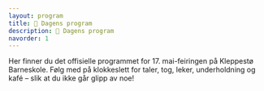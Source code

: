 ```yaml
---
layout: program
title: 🎈 Dagens program
description: 🎈 Dagens program
navorder: 1
---
```

Her finner du det offisielle programmet for 17. mai-feiringen på Kleppestø Barneskole.
Følg med på klokkeslett for taler, tog, leker, underholdning og kafé – slik at du ikke går glipp av noe!